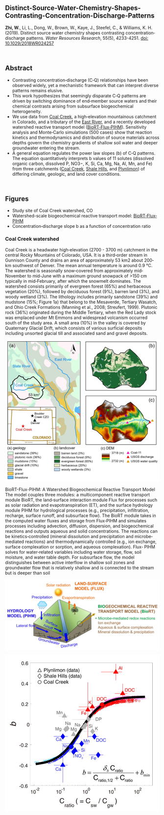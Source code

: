 ## Distinct-Source-Water-Chemistry-Shapes-Contrasting-Concentration-Discharge-Patterns

**Zhi, W.**, Li, L., Dong, W., Brown, W., Kaye, J., Steefel, C., & Williams, K. H. (2019). Distinct source water chemistry shapes contrasting concentration‐discharge patterns. *Water Resources Research*, 55(5), 4233-4251. [doi: 10.1029/2018WR024257](https://doi.org/10.1029/2018WR024257)

<br/>

## Abstract
- Contrasting concentration‐discharge (C‐Q) relationships have been observed widely, yet a mechanistic framework that can interpret diverse patterns remains elusive. 
- This work hypothesizes that seemingly disparate C‐Q patterns are driven by switching dominance of end‐member source waters and their chemical contrasts arising from subsurface biogeochemical heterogeneity. 
- We use data from [Coal Creek](https://www.coalcreek.org/), a high‐elevation mountainous catchment in Colorado, and a tributary of the [East River](https://watershed.lbl.gov/), and a recently developed watershed reactive transport model ([BioRT‐Flux‐PIHM](https://github.com/PSUmodeling/BioRT-Flux-PIHM)). Sensitivity analysis and Monte‐Carlo simulations (500 cases) show that reaction kinetics and thermodynamics and distribution of source materials across depths govern the chemistry gradients of shallow soil water and deeper groundwater entering the stream. 
- A general equation regulates the power law slopes (b) of C‐Q patterns. The equation quantitatively interprets b values of 11 solutes (dissolved organic carbon, dissolved P, NO3−, K, Si, Ca, Mg, Na, Al, Mn, and Fe) from three catchments ([Coal Creek](https://www.coalcreek.org/), [Shale Hills](https://czo-archive.criticalzone.org/shale-hills/), and [Plynlimon](https://www.ceh.ac.uk/our-science/monitoring-site/plynlimon-critical-zone-observatory)) of differing climate, geologic, and land cover conditions. 

<br/>

## Figures
- Study site of Coal Creek watershed, CO
- Watershed-scale biogeochemical reactive transport model: [BioRT‐Flux‐PIHM](https://github.com/PSUmodeling/BioRT-Flux-PIHM)
- Concentration‐discharge slope b as a function of concentration ratio

### Coal Creek watershed
Coal Creek is a headwater high‐elevation (2700 - 3700 m) catchment in the central Rocky Mountains of Colorado, USA. It is a third‐order stream in Gunnison County and drains an area of approximately 53 km2 about 200‐km southwest of Denver. The mean annual temperature is around 0.9 °C. The watershed is seasonally snow‐covered from approximately
mid‐November to mid‐June with a maximum ground snowpack of >150 cm typically in mid‐February, after which the snowmelt dominates. The watershed consists primarily of
evergreen forest (65%) and herbaceous vegetation (20%), followed by deciduous forest (9%), barren land (3%), and woody wetland (3%). The lithology includes primarily sandstone (39%) and mudstone (15%; Figure 1a) that belong to the Mesaverde, Tertiary Wasatch, and Ohio Creek Formations (Manning et al., 2008; Streufert, 1999). Plutonic rock (36%) originated during the Middle Tertiary, when the Red Lady stock was emplaced under Mt Emmons and widespread volcanism occurred south of the study area. A small area (10%) in the valley is covered by Quaternary Glacial Drift, which consists of various surficial deposits including unsorted glacial till and associated sand and gravel deposits.

<p align="center">
  <img src="/figures/figure1.jpg" alt="Study site: Coal Creek Watershed" width="600">
</p>


BioRT-Flux-PIHM: A Watershed Biogeochemical Reactive Transport Model
The model couples three modules: a multicomponent reactive transport module BioRT, the land‐surface interaction module Flux for processes such as solar radiation and
evapotranspiration (ET), and the surface hydrology module PIHM for hydrological processes (e.g., precipitation, infiltration, recharge, surface runoff, and subsurface flow). The BioRT module takes in the computed water fluxes and storage from Flux‐PIHM and simulates processes including advection, diffusion, dispersion, and biogeochemical reactions and outputs aqueous and solid concentrations. The reactions can be kinetics‐controlled (mineral dissolution and precipitation and microbe‐mediated reactions) and thermodynamically
controlled (e.g., ion exchange, surface complexation or sorption, and aqueous complexation). Flux‐ PIHM solves for water‐related variables including water storage, flow, soil moisture, and water table depth. For subsurface flow, the model distinguishes between active interflow in shallow soil zones and groundwater flow that is relatively shallow and is connected to the stream but is deeper than soil

<p align="center">
  <img src="/figures/figure2.jpg" alt="Watershed model: BioRT-Flux-PIHM" width="600">
</p>

<p align="center">
  <img src="/figures/figure11.jpg" alt="C-Q pattern as a function of concentration contrast" width="600">
</p>
